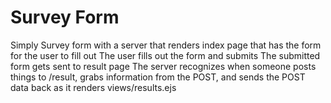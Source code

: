 # Survey Form

Simply Survey form with a server that renders index page that has the form for the user to fill out
The user fills out the form and submits
The submitted form gets sent to result page
The server recognizes when someone posts things to /result, grabs information from the POST, and sends the POST data back as it renders views/results.ejs
